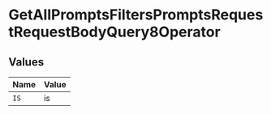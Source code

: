 # GetAllPromptsFiltersPromptsRequestRequestBodyQuery8Operator


## Values

| Name  | Value |
| ----- | ----- |
| `IS`  | is    |
